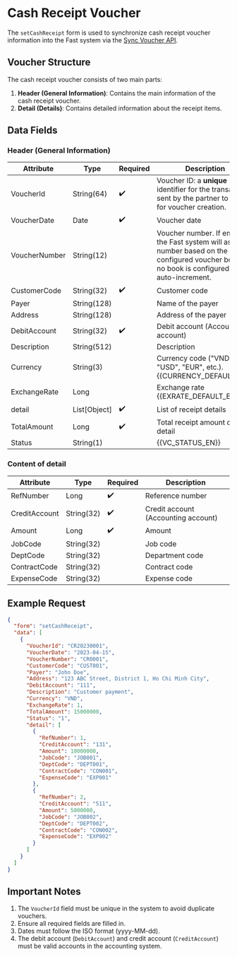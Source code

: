 # Cash Receipt Voucher

The `setCashReceipt` form is used to synchronize cash receipt voucher information into the Fast system via the [Sync Voucher API](../sync-voucher).

## Voucher Structure

The cash receipt voucher consists of two main parts:

1. **Header (General Information)**: Contains the main information of the cash receipt voucher.
2. **Detail (Details)**: Contains detailed information about the receipt items.

## Data Fields

### Header (General Information)

| Attribute      | Type        | Required | Description                          |
|----------------|-------------|----------|--------------------------------------|
| VoucherId      | String(64)  | ✔️       | Voucher ID: a **unique** identifier for the transaction sent by the partner to Fast for voucher creation. |
| VoucherDate    | Date        | ✔️       | Voucher date                         |
| VoucherNumber  | String(12)  |          | Voucher number. If empty, the Fast system will assign a number based on the configured voucher book. If no book is configured, it will auto-increment. |
| CustomerCode   | String(32)  | ✔️       | Customer code                        |
| Payer          | String(128) |          | Name of the payer                    |
| Address        | String(128) |          | Address of the payer                 |
| DebitAccount   | String(32)  | ✔️       | Debit account (Accounting account)   |
| Description    | String(512) |          | Description                          |
| Currency       | String(3)   |          | Currency code ("VND", "USD", "EUR", etc.).<br/>{{CURRENCY_DEFAULT_EN}}<br/> |
| ExchangeRate   | Long        |          | Exchange rate <br/>{{EXRATE_DEFAULT_EN}}<br/> |
| <span class="highlight-key">detail</span> | List[Object]  | ✔️       | List of receipt details              |
| TotalAmount    | Long        | ✔️       | Total receipt amount of <span class="highlight-key">detail</span> |
| Status         | String(1)   |          | {{VC_STATUS_EN}} |

### Content of <span class="highlight-key">detail</span>

| Attribute      | Type        | Required | Description                          |
|----------------|-------------|----------|--------------------------------------|
| RefNumber      | Long        | ✔️       | Reference number                     |
| CreditAccount  | String(32)  | ✔️       | Credit account (Accounting account)  |
| Amount         | Long        | ✔️       | Amount                               |
| JobCode        | String(32)  |          | Job code                             |
| DeptCode       | String(32)  |          | Department code                      |
| ContractCode   | String(32)  |          | Contract code                        |
| ExpenseCode    | String(32)  |          | Expense code                         |

## Example Request

```json
{
  "form": "setCashReceipt",
  "data": [
    {
      "VoucherId": "CR20230001",
      "VoucherDate": "2023-04-15",
      "VoucherNumber": "CR0001",
      "CustomerCode": "CUST001",
      "Payer": "John Doe",
      "Address": "123 ABC Street, District 1, Ho Chi Minh City",
      "DebitAccount": "111",
      "Description": "Customer payment",
      "Currency": "VND",
      "ExchangeRate": 1,
      "TotalAmount": 15000000,
      "Status": "1",
      "detail": [
        {
          "RefNumber": 1,
          "CreditAccount": "131",
          "Amount": 10000000,
          "JobCode": "JOB001",
          "DeptCode": "DEPT001",
          "ContractCode": "CON001",
          "ExpenseCode": "EXP001"
        },
        {
          "RefNumber": 2,
          "CreditAccount": "511",
          "Amount": 5000000,
          "JobCode": "JOB002",
          "DeptCode": "DEPT002",
          "ContractCode": "CON002",
          "ExpenseCode": "EXP002"
        }
      ]
    }
  ]
}
```

## Important Notes

1. The `VoucherId` field must be unique in the system to avoid duplicate vouchers.
2. Ensure all required fields are filled in.
3. Dates must follow the ISO format (yyyy-MM-dd).
4. The debit account (`DebitAccount`) and credit account (`CreditAccount`) must be valid accounts in the accounting system.
